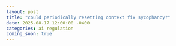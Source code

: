 ```yaml
---
layout: post
title: "could periodically resetting context fix sycophancy?"
date: 2025-08-17 12:00:00 -0400
categories: ai regulation
coming_soon: true
---
```

